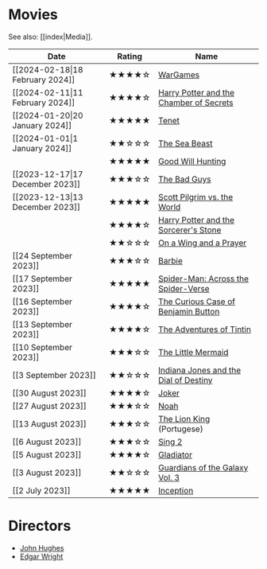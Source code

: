 # Movies

See also: [[index|Media]].

| Date                             | Rating | Name                                                                             |
| -------------------------------- | ------ | -------------------------------------------------------------------------------- |
| [[2024-02-18\|18 February 2024]] | ★★★★☆  | [WarGames](https://www.imdb.com/title/tt0086567/)                                |
| [[2024-02-11\|11 February 2024]] | ★★★★☆  | [Harry Potter and the Chamber of Secrets](https://www.imdb.com/title/tt0295297/) |
| [[2024-01-20\|20 January 2024]]  | ★★★★★  | [Tenet](https://www.imdb.com/title/tt6723592/)                                   |
| [[2024-01-01\|1 January 2024]]   | ★★☆☆☆  | [The Sea Beast](https://www.imdb.com/title/tt9288046/)                           |
|                                  | ★★★★★  | [Good Will Hunting](https://www.imdb.com/title/tt0119217/)                       |
| [[2023-12-17\|17 December 2023]] | ★★★☆☆  | [The Bad Guys](https://www.imdb.com/title/tt8115900/)                            |
| [[2023-12-13\|13 December 2023]] | ★★★★★  | [Scott Pilgrim vs. the World](https://www.imdb.com/title/tt0446029/)             |
|                                  | ★★★★☆  | [Harry Potter and the Sorcerer's Stone](https://www.imdb.com/title/tt0241527/)   |
|                                  | ★★☆☆☆  | [On a Wing and a Prayer](https://www.imdb.com/title/tt13929998/)                 |
| [[24 September 2023]]            | ★★★☆☆  | [Barbie](https://www.imdb.com/title/tt1517268/)                                  |
| [[17 September 2023]]            | ★★★★★  | [Spider-Man: Across the Spider-Verse](https://www.imdb.com/title/tt9362722/)     |
| [[16 September 2023]]            | ★★★★☆  | [The Curious Case of Benjamin Button](https://www.imdb.com/title/tt0421715/)     |
| [[13 September 2023]]            | ★★★★☆  | [The Adventures of Tintin](https://www.imdb.com/title/tt0983193/)                |
| [[10 September 2023]]            | ★★★☆☆  | [The Little Mermaid](https://www.imdb.com/title/tt5971474/)                      |
| [[3 September 2023]]             | ★★☆☆☆  | [Indiana Jones and the Dial of Destiny](https://www.imdb.com/title/tt1462764/)   |
| [[30 August 2023]]               | ★★★★☆  | [Joker](https://www.imdb.com/title/tt7286456/)                                   |
| [[27 August 2023]]               | ★★★☆☆  | [Noah](https://www.imdb.com/title/tt1959490/)                                    |
| [[13 August 2023]]               | ★★★☆☆  | [The Lion King](https://www.imdb.com/title/tt0110357/) (Portugese)               |
| [[6 August 2023]]                | ★★★☆☆  | [Sing 2](https://www.imdb.com/title/tt6467266/)                                  |
| [[5 August 2023]]                | ★★★★☆  | [Gladiator](https://www.imdb.com/title/tt0172495/)                               |
| [[3 August 2023]]                | ★★☆☆☆  | [Guardians of the Galaxy Vol. 3](https://www.imdb.com/title/tt6791350/)          |
| [[2 July 2023]]                  | ★★★★★  | [Inception](https://www.imdb.com/title/tt1375666)                                |

# Directors

- [John Hughes](https://m.imdb.com/name/nm0000455/)
- [Edgar Wright](https://www.imdb.com/name/nm0942367/)
